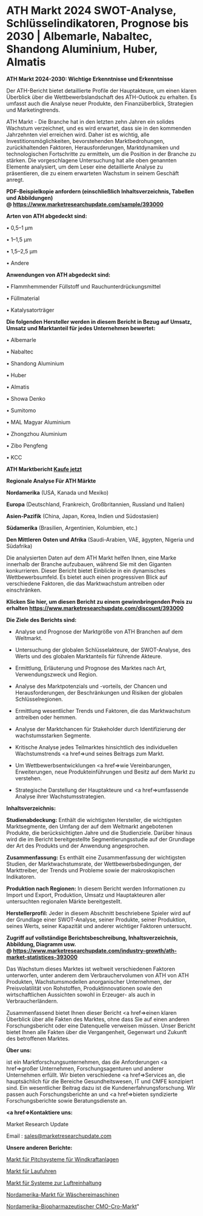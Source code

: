 # ATH Markt 2024 SWOT-Analyse, Schlüsselindikatoren, Prognose bis 2030 | Albemarle, Nabaltec, Shandong Aluminium, Huber, Almatis

<strong>ATH Markt 2024-2030: Wichtige Erkenntnisse und Erkenntnisse</strong>

Der ATH-Bericht bietet detaillierte Profile der Hauptakteure, um einen klaren Überblick über die Wettbewerbslandschaft des ATH-Outlook zu erhalten. Es umfasst auch die Analyse neuer Produkte, den Finanzüberblick, Strategien und Marketingtrends.

ATH Markt - Die Branche hat in den letzten zehn Jahren ein solides Wachstum verzeichnet, und es wird erwartet, dass sie in den kommenden Jahrzehnten viel erreichen wird. Daher ist es wichtig, alle Investitionsmöglichkeiten, bevorstehenden Marktbedrohungen, zurückhaltenden Faktoren, Herausforderungen, Marktdynamiken und technologischen Fortschritte zu ermitteln, um die Position in der Branche zu stärken. Die vorgeschlagene Untersuchung hat alle oben genannten Elemente analysiert, um dem Leser eine detaillierte Analyse zu präsentieren, die zu einem erwarteten Wachstum in seinem Geschäft anregt.

<strong><b>PDF-Beispielkopie anfordern (einschließlich Inhaltsverzeichnis, Tabellen und Abbildungen) @ </b></strong><strong><a href=https://www.marketresearchupdate.com/sample/393000><strong>https://www.marketresearchupdate.com/sample/393000</u></a></strong></strong>

<strong>Arten von ATH abgedeckt sind:</strong>

• 0,5–1 µm

• 1–1,5 µm

• 1,5–2,5 µm

• Andere

<strong>Anwendungen von ATH abgedeckt sind:</strong>

• Flammhemmender Füllstoff und Rauchunterdrückungsmittel

• Füllmaterial

• Katalysatorträger

<strong>Die folgenden Hersteller werden in diesem Bericht in Bezug auf Umsatz, Umsatz und Marktanteil für jedes Unternehmen bewertet:</strong>

• Albemarle

• Nabaltec

• Shandong Aluminium

• Huber

• Almatis

• Showa Denko

• Sumitomo

• MAL Magyar Aluminium

• Zhongzhou Aluminium

• Zibo Pengfeng

• KCC

<strong>ATH Marktbericht <a href=https://www.marketresearchupdate.com/buynow/393000>Kaufe jetzt</a></strong>

<strong>Regionale Analyse Für ATH Märkte</strong>

<strong>Nordamerika</strong> (USA, Kanada und Mexiko)

<strong>Europa</strong> (Deutschland, Frankreich, Großbritannien, Russland und Italien)

<strong>Asien-Pazifik</strong> (China, Japan, Korea, Indien und Südostasien)

<strong>Südamerika</strong> (Brasilien, Argentinien, Kolumbien, etc.)

<strong>Den Mittleren</strong> <strong>Osten und Afrika</strong> (Saudi-Arabien, VAE, ägypten, Nigeria und Südafrika)

Die analysierten Daten auf dem ATH Markt helfen Ihnen, eine Marke innerhalb der Branche aufzubauen, während Sie mit den Giganten konkurrieren. Dieser Bericht bietet Einblicke in ein dynamisches Wettbewerbsumfeld. Es bietet auch einen progressiven Blick auf verschiedene Faktoren, die das Marktwachstum antreiben oder einschränken.

<strong>Klicken Sie hier, um diesen Bericht zu einem gewinnbringenden Preis zu erhalten
</strong><strong><a href=https://www.marketresearchupdate.com/discount/393000>https://www.marketresearchupdate.com/discount/393000</b></u></strong></a>

<strong>Die Ziele des Berichts sind:</strong>

- Analyse und Prognose der Marktgröße von ATH Branchen auf dem Weltmarkt.

- Untersuchung der globalen Schlüsselakteure, der SWOT-Analyse, des Werts und des globalen Marktanteils für führende Akteure.

- Ermittlung, Erläuterung und Prognose des Marktes nach Art, Verwendungszweck und Region.

- Analyse des Marktpotenzials und -vorteils, der Chancen und Herausforderungen, der Beschränkungen und Risiken der globalen Schlüsselregionen.

- Ermittlung wesentlicher Trends und Faktoren, die das Marktwachstum antreiben oder hemmen.

- Analyse der Marktchancen für Stakeholder durch Identifizierung der wachstumsstarken Segmente.

- Kritische Analyse jedes Teilmarktes hinsichtlich des individuellen Wachstumstrends <a href=>und</a> seines Beitrags zum Markt.

- Um Wettbewerbsentwicklungen <a href=>wie</a> Vereinbarungen, Erweiterungen, neue Produkteinführungen und Besitz auf dem Markt zu verstehen.

- Strategische Darstellung der Hauptakteure und <a href=>umfas</a>sende Analyse ihrer Wachstumsstrategien.

<strong>Inhaltsverzeichnis:</strong>

<strong>Studienabdeckung:</strong> Enthält die wichtigsten Hersteller, die wichtigsten Marktsegmente, den Umfang der auf dem Weltmarkt angebotenen Produkte, die berücksichtigten Jahre und die Studienziele. Darüber hinaus wird die im Bericht bereitgestellte Segmentierungsstudie auf der Grundlage der Art des Produkts und der Anwendung angesprochen.

<strong>Zusammenfassung:</strong> Es enthält eine Zusammenfassung der wichtigsten Studien, der Marktwachstumsrate, der Wettbewerbsbedingungen, der Markttreiber, der Trends und Probleme sowie der makroskopischen Indikatoren.

<strong>Produktion nach Regionen:</strong> In diesem Bericht werden Informationen zu Import und Export, Produktion, Umsatz und Hauptakteuren aller untersuchten regionalen Märkte bereitgestellt.

<strong>Herstellerprofil:</strong> Jeder in diesem Abschnitt beschriebene Spieler wird auf der Grundlage einer SWOT-Analyse, seiner Produkte, seiner Produktion, seines Werts, seiner Kapazität und anderer wichtiger Faktoren untersucht.

<strong><b>Zugriff auf vollständige Berichtsbeschreibung, Inhaltsverzeichnis, Abbildung, Diagramm usw. @ </b></strong><strong><a href=https://www.marketresearchupdate.com/industry-growth/ath-market-statistices-393000>https://www.marketresearchupdate.com/industry-growth/ath-market-statistices-393000</a></strong>

Das Wachstum dieses Marktes ist weltweit verschiedenen Faktoren unterworfen, unter anderem dem Verbrauchervolumen von ATH von ATH Produkten, Wachstumsmodellen anorganischer Unternehmen, der Preisvolatilität von Rohstoffen, Produktinnovationen sowie den wirtschaftlichen Aussichten sowohl in Erzeuger- als auch in Verbraucherländern.

Zusammenfassend bietet Ihnen dieser Bericht <a href=>einen</a> klaren Überblick über alle Fakten des Marktes, ohne dass Sie auf einen anderen Forschungsbericht oder eine Datenquelle verweisen müssen. Unser Bericht bietet Ihnen alle Fakten über die Vergangenheit, Gegenwart und Zukunft des betroffenen Marktes.

<strong>Über uns:</strong>

 ist ein Marktforschungsunternehmen, das die Anforderungen <a href=>großer</a> Unternehmen, Forschungsagenturen und anderer Unternehmen erfüllt. Wir bieten verschiedene <a href=>Services</a> an, die hauptsächlich für die Bereiche Gesundheitswesen, IT und CMFE konzipiert sind. Ein wesentlicher Beitrag dazu ist die Kundenerfahrungsforschung. Wir passen auch Forschungsberichte an und <a href=>bieten</a> syndizierte Forschungsberichte sowie Beratungsdienste an.

<strong><a href=>Kontaktiere uns:</a></strong>

Market Research Update

Email : sales@marketresearchupdate.com

<strong>Unsere anderen Berichte:</strong>

<a href=https://www.linkedin.com/pulse/wind-turbine-pitch-system-market-size-growth>Markt für Pitchsysteme für Windkraftanlagen</a>

<a href=https://www.linkedin.com/pulse/running-watches-market-size-trends-consumption>Markt für Laufuhren</a>

<a href=https://www.linkedin.com/pulse/air-pollution-control-systems-market-2023-remarking>Markt für Systeme zur Luftreinhaltung</a>

<a href=https://www.linkedin.com/pulse/north-america-laundry-machinery-market-size>Nordamerika-Markt für Wäschereimaschinen</a>

<a href=https://www.linkedin.com/pulse/north-america-biopharmaceutical-cmo-cro-market-rjwgf/>Nordamerika-Biopharmazeutischer CMO-Cro-Markt</a>"
